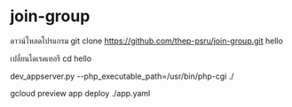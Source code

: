 # join-group

ดาวน์โหลดโปรแกรม
git clone https://github.com/thep-psru/join-group.git hello

เปลี่ยนไดเรคเทอรี
cd hello

dev_appserver.py --php_executable_path=/usr/bin/php-cgi ./

gcloud preview app deploy ./app.yaml
